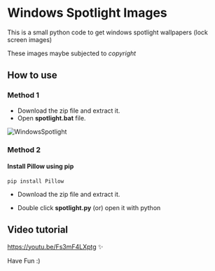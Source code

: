 # Windows Spotlight Images
This is a small python code to get windows spotlight wallpapers (lock screen images)  
  
These images maybe subjected to *copyright*

## How to use
### Method 1 
* Download the zip file and extract it.
* Open **spotlight.bat** file.

![WindowsSpotlight](https://user-images.githubusercontent.com/75202541/135760271-fe0ce618-25a0-4d7e-a294-9214f6a13b57.gif)

### Method 2
#### Install Pillow using pip 
    pip install Pillow
    
* Download the zip file and extract it.

* Double click **spotlight.py** (or) open it with python       


## Video tutorial 

https://youtu.be/Fs3mF4LXptg ✨

Have Fun :)
